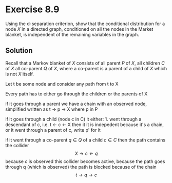 # Exercise 8.9
Using the d-separation criterion, show that the conditional distribution for a node $X$ in a directed graph, conditioned on all the nodes in the Market blanket, is independent of the remaining variables in the graph.
## Solution
Recall that a Markov blanket of $X$ consists of all parent $P$ of $X$, all children $C$ of $X$ all co-parent $Q$ of $X$, where a co-parent is a parent of a child of $X$ which is not $X$ itself.

Let t be some node and consider any path from t to X

Every path has to either go through the children or the parents of X 

if it goes through a parent we have a chain with an observed node, simplified written as t -> p -> X where p in P

if it goes through a child (node c in C) it either: 1. went through a descendant of c, i.e. t <- c <- X then it it is indepedent because it's a chain, or it went through a parent of c, write p' for it

if it went through a co-parent $q \in Q$ of a child $c \in C$ then the path contains the collider
$$
X \rightarrow c \leftarrow q
$$
because $c$ is observed this collider becomes active, because the path goes through q (which is observed) the path is blocked because of the chain
$$
t \rightarrow q \rightarrow c
$$